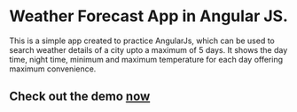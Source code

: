 # Weather Forecast  App in Angular JS.

This is a simple app created to practice AngularJs, which can be used to search weather details of a city upto a maximum of 5 days.
It shows the day time, night time, minimum and maximum temperature for each day offering maximum convenience. 

## Check out the demo [now](http://shubhamp.in/forecast/)
